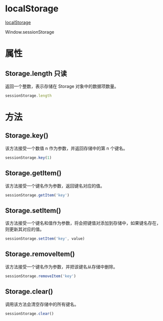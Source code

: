 # localStorage
[localStorage](https://developer.mozilla.org/zh-CN/docs/Web/API/Storage)

Window.sessionStorage
# 属性
## Storage.length 只读
返回一个整数，表示存储在 Storage 对象中的数据项数量。
```js
sessionStorage.length
```
# 方法
## Storage.key()
该方法接受一个数值 n 作为参数，并返回存储中的第 n 个键名。
```js
sessionStorage.key(1)
```
## Storage.getItem()
该方法接受一个键名作为参数，返回键名对应的值。
```js
sessionStorage.getItem('key')
```
## Storage.setItem()
该方法接受一个键名和值作为参数，将会把键值对添加到存储中，如果键名存在，则更新其对应的值。
```js
sessionStorage.setItem('key', value)
```
## Storage.removeItem()
该方法接受一个键名作为参数，并把该键名从存储中删除。
```js
sessionStorage.removeItem('key')
```
## Storage.clear()
调用该方法会清空存储中的所有键名。
```js
sessionStorage.clear()
```